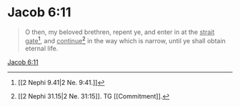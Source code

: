 # Jacob 6:11

> O then, my beloved brethren, repent ye, and enter in at the <u>strait gate</u>[^a], and <u>continue</u>[^b] in the way which is narrow, until ye shall obtain eternal life.

[Jacob 6:11](https://www.churchofjesuschrist.org/study/scriptures/bofm/jacob/6?lang=eng&id=p11#p11)


[^a]: [[2 Nephi 9.41|2 Ne. 9:41.]]
[^b]: [[2 Nephi 31.15|2 Ne. 31:15]]. TG [[Commitment]].
